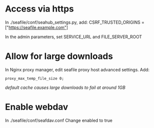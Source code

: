 # Access via https
In ./seafile/conf/seahub_settings.py, add:
CSRF_TRUSTED_ORIGINS = ["https://seafile.example.com"]

In the admin parameters, set SERVICE_URL and FILE_SERVER_ROOT

# Allow for large downloads
In Nginx proxy manager, edit seafile proxy host advanced settings. Add:
```
proxy_max_temp_file_size 0;
```
_default cache causes large downloads to fail at around 1GB_

# Enable webdav
In ./seafile/conf/seafdav.conf
Change enabled to true
